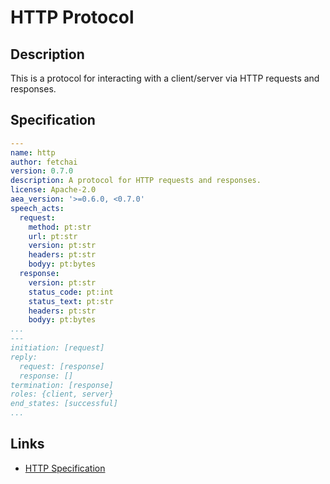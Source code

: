 # HTTP Protocol

## Description

This is a protocol for interacting with a client/server via HTTP requests and responses.

## Specification

```yaml
---
name: http
author: fetchai
version: 0.7.0
description: A protocol for HTTP requests and responses.
license: Apache-2.0
aea_version: '>=0.6.0, <0.7.0'
speech_acts:
  request:
    method: pt:str
    url: pt:str
    version: pt:str
    headers: pt:str
    bodyy: pt:bytes
  response:
    version: pt:str
    status_code: pt:int
    status_text: pt:str
    headers: pt:str
    bodyy: pt:bytes
...
---
initiation: [request]
reply:
  request: [response]
  response: []
termination: [response]
roles: {client, server}
end_states: [successful]
...
```

## Links

* <a href="https://www.w3.org/Protocols/rfc2616/rfc2616.html" target="_blank">HTTP Specification</a>